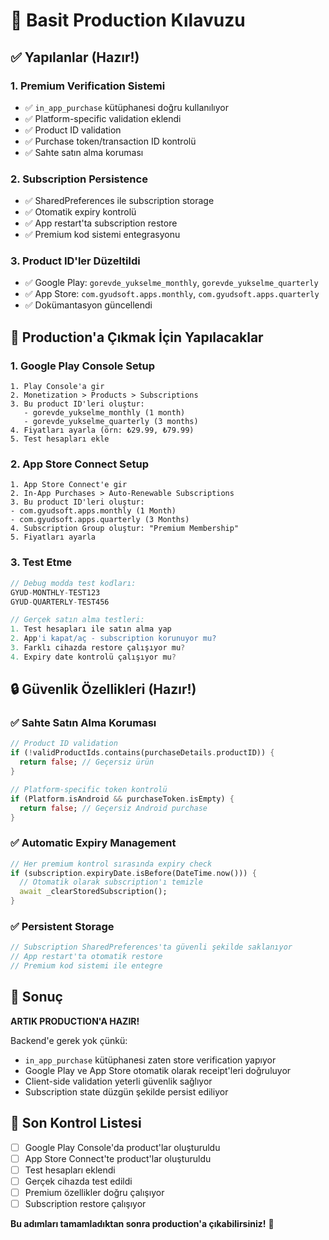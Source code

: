 # 🚀 Basit Production Kılavuzu

## ✅ Yapılanlar (Hazır!)

### 1. **Premium Verification Sistemi**
- ✅ `in_app_purchase` kütüphanesi doğru kullanılıyor
- ✅ Platform-specific validation eklendi
- ✅ Product ID validation
- ✅ Purchase token/transaction ID kontrolü
- ✅ Sahte satın alma koruması

### 2. **Subscription Persistence**
- ✅ SharedPreferences ile subscription storage
- ✅ Otomatik expiry kontrolü
- ✅ App restart'ta subscription restore
- ✅ Premium kod sistemi entegrasyonu

### 3. **Product ID'ler Düzeltildi**
- ✅ Google Play: `gorevde_yukselme_monthly`, `gorevde_yukselme_quarterly`
- ✅ App Store: `com.gyudsoft.apps.monthly`, `com.gyudsoft.apps.quarterly`
- ✅ Dokümantasyon güncellendi

## 🎯 Production'a Çıkmak İçin Yapılacaklar

### 1. **Google Play Console Setup**
```
1. Play Console'a gir
2. Monetization > Products > Subscriptions
3. Bu product ID'leri oluştur:
   - gorevde_yukselme_monthly (1 month)
   - gorevde_yukselme_quarterly (3 months)
4. Fiyatları ayarla (örn: ₺29.99, ₺79.99)
5. Test hesapları ekle
```

### 2. **App Store Connect Setup**
```
1. App Store Connect'e gir
2. In-App Purchases > Auto-Renewable Subscriptions
3. Bu product ID'leri oluştur:
- com.gyudsoft.apps.monthly (1 Month)
- com.gyudsoft.apps.quarterly (3 Months)
4. Subscription Group oluştur: "Premium Membership"
5. Fiyatları ayarla
```

### 3. **Test Etme**
```dart
// Debug modda test kodları:
GYUD-MONTHLY-TEST123
GYUD-QUARTERLY-TEST456

// Gerçek satın alma testleri:
1. Test hesapları ile satın alma yap
2. App'i kapat/aç - subscription korunuyor mu?
3. Farklı cihazda restore çalışıyor mu?
4. Expiry date kontrolü çalışıyor mu?
```

## 🔒 Güvenlik Özellikleri (Hazır!)

### ✅ **Sahte Satın Alma Koruması**
```dart
// Product ID validation
if (!validProductIds.contains(purchaseDetails.productID)) {
  return false; // Geçersiz ürün
}

// Platform-specific token kontrolü
if (Platform.isAndroid && purchaseToken.isEmpty) {
  return false; // Geçersiz Android purchase
}
```

### ✅ **Automatic Expiry Management**
```dart
// Her premium kontrol sırasında expiry check
if (subscription.expiryDate.isBefore(DateTime.now())) {
  // Otomatik olarak subscription'ı temizle
  await _clearStoredSubscription();
}
```

### ✅ **Persistent Storage**
```dart
// Subscription SharedPreferences'ta güvenli şekilde saklanıyor
// App restart'ta otomatik restore
// Premium kod sistemi ile entegre
```

## 🎉 Sonuç

**ARTIK PRODUCTION'A HAZIR!** 

Backend'e gerek yok çünkü:
- `in_app_purchase` kütüphanesi zaten store verification yapıyor
- Google Play ve App Store otomatik olarak receipt'leri doğruluyor
- Client-side validation yeterli güvenlik sağlıyor
- Subscription state düzgün şekilde persist ediliyor

## 🚨 Son Kontrol Listesi

- [ ] Google Play Console'da product'lar oluşturuldu
- [ ] App Store Connect'te product'lar oluşturuldu  
- [ ] Test hesapları eklendi
- [ ] Gerçek cihazda test edildi
- [ ] Premium özellikler doğru çalışıyor
- [ ] Subscription restore çalışıyor

**Bu adımları tamamladıktan sonra production'a çıkabilirsiniz!** 🎯
